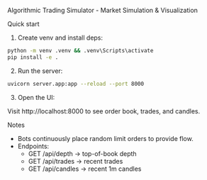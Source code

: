 Algorithmic Trading Simulator - Market Simulation & Visualization

Quick start

1. Create venv and install deps:

```bash
python -m venv .venv && .venv\Scripts\activate
pip install -e .
```

2. Run the server:

```bash
uvicorn server.app:app --reload --port 8000
```

3. Open the UI:

Visit http://localhost:8000 to see order book, trades, and candles.

Notes

- Bots continuously place random limit orders to provide flow.
- Endpoints:
  - GET /api/depth → top-of-book depth
  - GET /api/trades → recent trades
  - GET /api/candles → recent 1m candles


